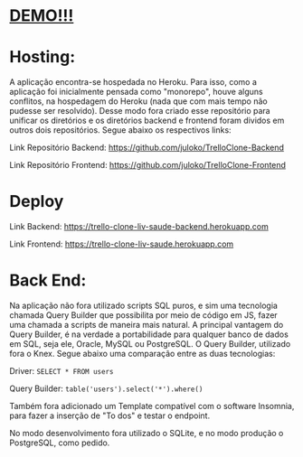 # [DEMO!!!](https://trello-clone-liv-saude.herokuapp.com) 

# Hosting:
A aplicação encontra-se hospedada no Heroku.
Para isso, como a aplicação foi inicialmente pensada como "monorepo", houve alguns conflitos, na hospedagem do Heroku (nada que com mais tempo não pudesse ser resolvido). Desse modo fora criado esse repositório para unificar os diretórios e os diretórios backend e frontend foram dividos em outros dois repositórios. Segue abaixo os respectivos links:

Link Repositório Backend: https://github.com/juloko/TrelloClone-Backend

Link Repositório Frontend: https://github.com/juloko/TrelloClone-Frontend


# Deploy
Link Backend: https://trello-clone-liv-saude-backend.herokuapp.com

Link Frontend: https://trello-clone-liv-saude.herokuapp.com


# Back End:
Na aplicação não fora utilizado scripts SQL puros, e sim uma tecnologia chamada Query Builder que possibilita por meio de código em JS, fazer uma chamada a scripts de maneira mais natural. A principal vantagem do Query Builder, é na verdade a portabilidade para qualquer banco de dados em SQL, seja ele, Oracle, MySQL ou PostgreSQL. O Query Builder, utilizado fora o Knex.  Segue abaixo uma comparação entre as duas tecnologias:

Driver: `SELECT * FROM users`

Query Builder: `table('users').select('*').where()`


Também fora adicionado um Template compatível com o software Insomnia, para fazer a inserção de "To dos" e testar o endpoint. 

No modo desenvolvimento  fora utilizado o SQLite, e no modo produção  o PostgreSQL, como pedido.






